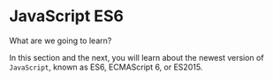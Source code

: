# JavaScript ES6

What are we going to learn?

In this section and the next, you will learn about the newest version of `JavaScript`, known as ES6, ECMAScript 6, or ES2015.